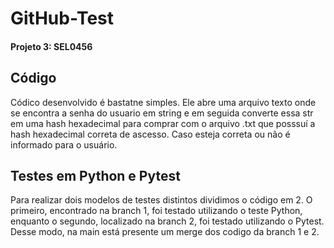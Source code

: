 # GitHub-Test
#### Projeto 3: SEL0456

## Código 
Códico desenvolvido é bastatne simples. Ele abre uma arquivo texto onde se encontra a senha do usuario em string e em seguida converte essa str em uma hash hexadecimal para comprar com o arquivo .txt que posssuí a hash hexadecimal correta de ascesso. Caso esteja correta ou não é informado para o usuário.

## Testes em Python e Pytest
Para realizar dois modelos de testes distintos dividimos o código em 2. O primeiro, encontrado na branch 1, foi testado utilizando o teste Python, enquanto o segundo, localizado na branch 2, foi testado utilizando o Pytest. Desse modo, na main está presente um merge dos codigo da branch 1 e 2.
